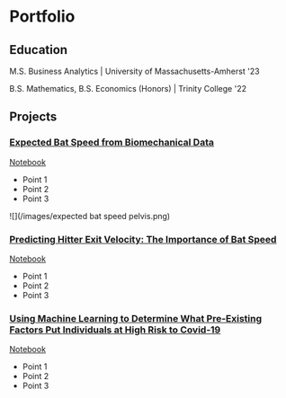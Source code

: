 # Portfolio

## Education
M.S. Business Analytics | University of Massachusetts-Amherst '23



B.S. Mathematics, B.S. Economics (Honors) | Trinity College '22
## Projects
### <ins>[Expected Bat Speed from Biomechanical Data](https://toddkawahara.wordpress.com/2023/09/10/expected-bat-speed-from-biomechanical-data/)<ins>
[Notebook](https://github.com/toddkawahara/expected-bat-speed/blob/main/Predicting_Bat_Speed.ipynb)
- Point 1
- Point 2
- Point 3

![](/images/expected bat speed pelvis.png)


### <ins>[Predicting Hitter Exit Velocity: The Importance of Bat Speed](https://toddkawahara.wordpress.com/2023/01/10/predicting-hitter-exit-velocity-the-importance-of-bat-speed/)<ins>
[Notebook](https://github.com/toddkawahara/predicted-exit-velocity/blob/main/Driveline_Hitting.ipynb)
- Point 1
- Point 2
- Point 3

### <ins>[Using Machine Learning to Determine What Pre-Existing Factors Put Individuals at High Risk to Covid-19](https://toddkawahara.wordpress.com/2023/01/26/using-machine-learning-to-see-what-pre-existing-factors-put-individuals-at-high-risk-to-covid-19/)<ins>
[Notebook](https://github.com/toddkawahara/covid-hospitalizations/blob/main/Covid.ipynb)
- Point 1
- Point 2
- Point 3
